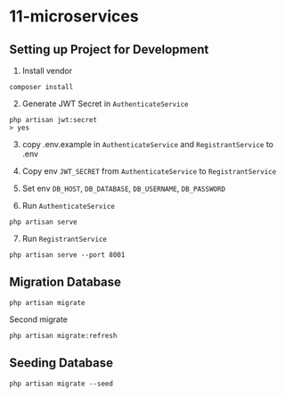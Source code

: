 # 11-microservices


## Setting up Project for Development

1. Install vendor
```
composer install
```

2. Generate JWT Secret in `AuthenticateService`
```
php artisan jwt:secret
> yes
```

3. copy .env.example in `AuthenticateService` and `RegistrantService` to .env

4. Copy env `JWT_SECRET` from `AuthenticateService` to `RegistrantService`

5. Set env `DB_HOST`, `DB_DATABASE`, `DB_USERNAME`, `DB_PASSWORD`

6. Run `AuthenticateService`
```
php artisan serve
```

7. Run `RegistrantService`
```
php artisan serve --port 8001
```

## Migration Database

```
php artisan migrate
```

Second migrate
```
php artisan migrate:refresh
```

## Seeding Database

```
php artisan migrate --seed
```